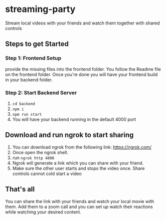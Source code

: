 # streaming-party
Stream local videos with your friends and watch them together with shared controls

## Steps to get Started

### Step 1: Frontend Setup
provide the missing files into the frontend folder. You follow the Readme file on the frontend folder. Once you're done you will have your frontend build in your backend folder.

### Step 2: Start Backend Server
1. `cd backend`
2. `npm i`
3. `npm run start`
4. You will have your backend running in the default 4000 port
## Download and run ngrok to start sharing

1. You can download ngrok from the following link: https://ngrok.com/
2. Once open the ngrok shell. 
3. run `ngrok http 4000`
4. Ngrok will generate a link which you can share with your friend.
5.  Make sure the other user starts and stops the video once. Share controls cannot cold start a video

## That's all

You can share the link with your friends and watch your local movie with them. Add them to a zoom call and you can set up watch their reactions while watching your desired content.

